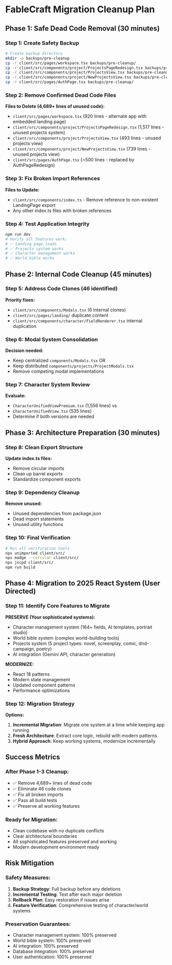 # FableCraft Migration Cleanup Plan
## Phase 1: Safe Dead Code Removal (30 minutes)

### Step 1: Create Safety Backup
```bash
# Create backup directory
mkdir -p backups/pre-cleanup
cp -r client/src/pages/workspace.tsx backups/pre-cleanup/
cp -r client/src/components/project/ProjectsPageRedesign.tsx backups/pre-cleanup/
cp -r client/src/components/project/ProjectsView.tsx backups/pre-cleanup/
cp -r client/src/components/project/NewProjectsView.tsx backups/pre-cleanup/
cp -r client/src/pages/AuthPage.tsx backups/pre-cleanup/
```

### Step 2: Remove Confirmed Dead Code Files
**Files to Delete (4,689+ lines of unused code):**
- `client/src/pages/workspace.tsx` (920 lines - alternate app with embedded landing page)
- `client/src/components/project/ProjectsPageRedesign.tsx` (1,517 lines - unused projects system)
- `client/src/components/project/ProjectsView.tsx` (493 lines - unused projects view)
- `client/src/components/project/NewProjectsView.tsx` (739 lines - unused projects view)
- `client/src/pages/AuthPage.tsx` (~500 lines - replaced by AuthPageRedesign)

### Step 3: Fix Broken Import References
**Files to Update:**
- `client/src/components/index.ts` - Remove reference to non-existent LandingPage export
- Any other index.ts files with broken references

### Step 4: Test Application Integrity
```bash
npm run dev
# Verify all features work:
# ✅ Landing page loads
# ✅ Projects system works  
# ✅ Character management works
# ✅ World bible works
```

## Phase 2: Internal Code Cleanup (45 minutes)

### Step 5: Address Code Clones (46 identified)
**Priority fixes:**
- `client/src/components/Modals.tsx` (6 internal clones)
- `client/src/pages/landing/` duplicate content
- `client/src/components/character/FieldRenderer.tsx` internal duplication

### Step 6: Modal System Consolidation
**Decision needed:**
- Keep centralized `components/Modals.tsx` OR
- Keep distributed `components/projects/ProjectModals.tsx`
- Remove competing modal implementations

### Step 7: Character System Review
**Evaluate:**
- `CharacterUnifiedViewPremium.tsx` (1,556 lines) vs
- `CharacterUnifiedView.tsx` (535 lines)
- Determine if both versions are needed

## Phase 3: Architecture Preparation (30 minutes)

### Step 8: Clean Export Structure
**Update index.ts files:**
- Remove circular imports
- Clean up barrel exports
- Standardize component exports

### Step 9: Dependency Cleanup
**Remove unused:**
- Unused dependencies from package.json
- Dead import statements
- Unused utility functions

### Step 10: Final Verification
```bash
# Run all verification tools
npx unimported client/src/
npx madge --circular client/src/
npx jscpd client/src/
npm run build
```

## Phase 4: Migration to 2025 React System (User Directed)

### Step 11: Identify Core Features to Migrate
**PRESERVE (Your sophisticated systems):**
- Character management system (164+ fields, AI templates, portrait studio)
- World bible system (complex world-building tools)  
- Projects system (5 project types: novel, screenplay, comic, dnd-campaign, poetry)
- AI integration (Gemini API, character generation)

**MODERNIZE:**
- React 18 patterns
- Modern state management
- Updated component patterns
- Performance optimizations

### Step 12: Migration Strategy
**Options:**
1. **Incremental Migration**: Migrate one system at a time while keeping app running
2. **Fresh Architecture**: Extract core logic, rebuild with modern patterns
3. **Hybrid Approach**: Keep working systems, modernize incrementally

## Success Metrics

### After Phase 1-3 Cleanup:
- ✅ Remove 4,689+ lines of dead code
- ✅ Eliminate 46 code clones
- ✅ Fix all broken imports
- ✅ Pass all build tests
- ✅ Preserve all working features

### Ready for Migration:
- Clean codebase with no duplicate conflicts
- Clear architectural boundaries
- All sophisticated features preserved and working
- Modern development environment ready

## Risk Mitigation

### Safety Measures:
1. **Backup Strategy**: Full backup before any deletions
2. **Incremental Testing**: Test after each major deletion
3. **Rollback Plan**: Easy restoration if issues arise
4. **Feature Verification**: Comprehensive testing of character/world systems

### Preservation Guarantees:
- Character management system: 100% preserved
- World bible system: 100% preserved  
- AI integration: 100% preserved
- Database integration: 100% preserved
- User authentication: 100% preserved